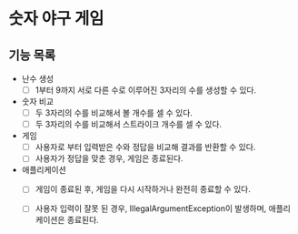 # 숫자 야구 게임
## 기능 목록
 - 난수 생성
   - [ ] 1부터 9까지 서로 다른 수로 이루어진 3자리의 수를 생성할 수 있다.
 - 숫자 비교
   - [ ] 두 3자리의 수를 비교해서 볼 개수를 셀 수 있다.
   - [ ] 두 3자리의 수를 비교해서 스트라이크 개수를 셀 수 있다.
 - 게임
   - [ ] 사용자로 부터 입력받은 수와 정답을 비교해 결과를 반환할 수 있다.
   - [ ] 사용자가 정답을 맞춘 경우, 게임은 종료된다.
 - 애플리케이션
   - [ ] 게임이 종료된 후, 게임을 다시 시작하거나 완전히 종료할 수 있다.
   - [ ] 사용자 입력이 잘못 된 경우, IllegalArgumentException이 발생하며, 애플리케이션은 종료된다.

